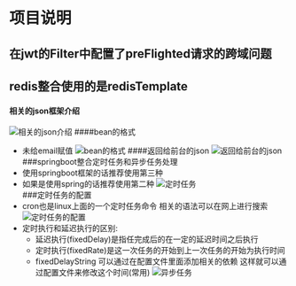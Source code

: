 # 项目说明
## 在jwt的Filter中配置了preFlighted请求的跨域问题
## redis整合使用的是redisTemplate
#### 相关的json框架介绍
![相关的json介绍](/home/panghu/IdeaProjects/json/src/main/resources/static/png1.png)
####bean的格式
* 未给email赋值
![bean的格式](/home/panghu/IdeaProjects/json/src/main/resources/static/png3.png)
####返回给前台的json
![返回给前台的json](/home/panghu/IdeaProjects/springboot-sample/src/main/resources/static/json.png)
###springboot整合定时任务和异步任务处理
* 使用springboot框架的话推荐使用第三种
* 如果是使用spring的话推荐使用第二种
![定时任务](/home/panghu/IdeaProjects/springboot-sample/src/main/resources/static/定时任务.png)  
###定时任务的配置
* cron也是linux上面的一个定时任务命令  相关的语法可以在网上进行搜索
![定时任务的配置](/home/panghu/IdeaProjects/springboot-sample/src/main/resources/static/定时任务配置.png)  
* 定时执行和延迟执行的区别:
    * 延迟执行(fixedDelay)是指任完成后的在一定的延迟时间之后执行
    * 定时执行(fixedRate)是这一次任务的开始到上一次任务的开始为执行时间
    * fixedDelayString 可以通过在配置文件里面添加相关的依赖 这样就可以通过配置文件来修改这个时间(常用)
![异步任务](/home/panghu/IdeaProjects/springboot-sample/src/main/resources/static/异步任务.png)
